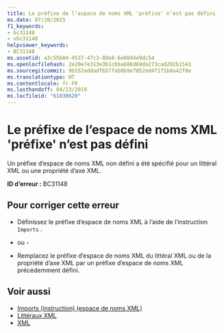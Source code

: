```yaml
---
title: Le préfixe de l’espace de noms XML 'préfixe' n’est pas défini
ms.date: 07/20/2015
f1_keywords:
- bc31148
- vbc31148
helpviewer_keywords:
- BC31148
ms.assetid: a3c55b04-4537-47c3-88e8-6e8044e9dc54
ms.openlocfilehash: 2e20e7e313e3b1cbba686d69da273cad202b1543
ms.sourcegitcommit: 9b552addadfb57fab0b9e7852ed4f1f1b8a42f8e
ms.translationtype: HT
ms.contentlocale: fr-FR
ms.lasthandoff: 04/23/2019
ms.locfileid: "61830620"
---
```

# <a name="xml-namespace-prefix-prefix-is-not-defined"></a>Le préfixe de l’espace de noms XML 'préfixe' n’est pas défini
Un préfixe d’espace de noms XML non défini a été spécifié pour un littéral XML ou une propriété d’axe XML.  
  
 **ID d’erreur :** BC31148  
  
## <a name="to-correct-this-error"></a>Pour corriger cette erreur  
  
- Définissez le préfixe d’espace de noms XML à l’aide de l’instruction `Imports` .  
  
 - ou -  
  
- Remplacez le préfixe d’espace de noms XML du littéral XML ou de la propriété d’axe XML par un préfixe d’espace de noms XML précédemment défini.  
  
## <a name="see-also"></a>Voir aussi

- [Imports (instruction) (espace de noms XML)](../../visual-basic/language-reference/statements/imports-statement-xml-namespace.md)
- [Littéraux XML](../../visual-basic/language-reference/xml-literals/index.md)
- [XML](../../visual-basic/programming-guide/language-features/xml/index.md)
